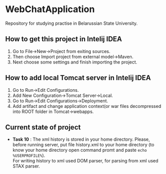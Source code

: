 # WebChatApplication

Repository for studying practise in Belarussian State University.

## How to get this project in Intelij IDEA

1. Go to File->New->Project from exiting sources.
2. Then choose Import project from external model->Maven.
3. Next choose some settings and finish importing the project.

## How to add local Tomcat server in Intelij IDEA

1. Go to Run->Edit Configurations.
2. Add New Configuration->Tomcat Server->Local.
3. Go to Run->Edit Configurations->Deployment.
4. Add artifact and change application context(or war files decompressed into ROOT folder in Tomcat->webapps.

## Current state of project

* **Task 10** :
The xml history is stored in your home directory. Please, before running server, put file history.xml to your home directory (to know your home directory open command promt and paste `echo %USERPROFILE%`).
<br />For writing history to xml used DOM parser, for parsing from xml used STAX parser.